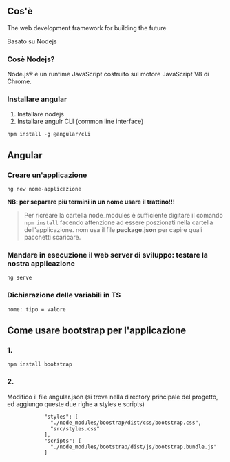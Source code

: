 ## Cos'è
The web development framework for building the future

Basato su Nodejs

### Cosè Nodejs?
Node.js® è un runtime JavaScript costruito sul motore JavaScript V8 di Chrome.

### Installare angular

1. Installare nodejs
2. Installare angulr CLI (common line interface)
```
npm install -g @angular/cli
```

## Angular

### Creare un'applicazione
```
ng new nome-applicazione
```

**NB: per separare più termini in un nome usare il trattino!!!**

> Per ricreare la cartella node_modules è sufficiente digitare il comando `npm install` facendo attenzione ad essere poszionati nella cartella dell'applicazione. nom usa il file **package.json** per capire quali pacchetti scaricare.

### Mandare in esecuzione il web server di sviluppo: testare la nostra applicazione
```
ng serve
```

### Dichiarazione delle variabili in TS
```
nome: tipo = valore
```

## Come usare bootstrap per l'applicazione
### 1.
```
npm install bootstrap
```
### 2.
Modifico il file angular.json (si trova nella directory principale del progetto, ed aggiungo
queste due righe a styles e scripts)
```
            "styles": [
              "./node_modules/boostrap/dist/css/bootstrap.css",
              "src/styles.css"
            ],
            "scripts": [
              "./node_modules/bootstrap/dist/js/bootstrap.bundle.js"
            ]
```
